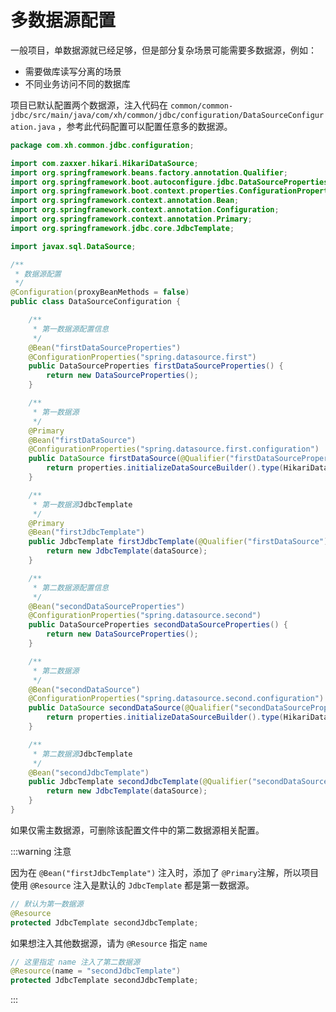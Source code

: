 # 多数据源配置

一般项目，单数据源就已经足够，但是部分复杂场景可能需要多数据源，例如：

- 需要做库读写分离的场景
- 不同业务访问不同的数据库

项目已默认配置两个数据源，注入代码在
`common/common-jdbc/src/main/java/com/xh/common/jdbc/configuration/DataSourceConfiguration.java`
，参考此代码配置可以配置任意多的数据源。

```java
package com.xh.common.jdbc.configuration;

import com.zaxxer.hikari.HikariDataSource;
import org.springframework.beans.factory.annotation.Qualifier;
import org.springframework.boot.autoconfigure.jdbc.DataSourceProperties;
import org.springframework.boot.context.properties.ConfigurationProperties;
import org.springframework.context.annotation.Bean;
import org.springframework.context.annotation.Configuration;
import org.springframework.context.annotation.Primary;
import org.springframework.jdbc.core.JdbcTemplate;

import javax.sql.DataSource;

/**
 * 数据源配置
 */
@Configuration(proxyBeanMethods = false)
public class DataSourceConfiguration {

    /**
     * 第一数据源配置信息
     */
    @Bean("firstDataSourceProperties")
    @ConfigurationProperties("spring.datasource.first")
    public DataSourceProperties firstDataSourceProperties() {
        return new DataSourceProperties();
    }

    /**
     * 第一数据源
     */
    @Primary
    @Bean("firstDataSource")
    @ConfigurationProperties("spring.datasource.first.configuration")
    public DataSource firstDataSource(@Qualifier("firstDataSourceProperties") DataSourceProperties properties) {
        return properties.initializeDataSourceBuilder().type(HikariDataSource.class).build();
    }

    /**
     * 第一数据源JdbcTemplate
     */
    @Primary
    @Bean("firstJdbcTemplate")
    public JdbcTemplate firstJdbcTemplate(@Qualifier("firstDataSource") DataSource dataSource) {
        return new JdbcTemplate(dataSource);
    }

    /**
     * 第二数据源配置信息
     */
    @Bean("secondDataSourceProperties")
    @ConfigurationProperties("spring.datasource.second")
    public DataSourceProperties secondDataSourceProperties() {
        return new DataSourceProperties();
    }

    /**
     * 第二数据源
     */
    @Bean("secondDataSource")
    @ConfigurationProperties("spring.datasource.second.configuration")
    public DataSource secondDataSource(@Qualifier("secondDataSourceProperties") DataSourceProperties properties) {
        return properties.initializeDataSourceBuilder().type(HikariDataSource.class).build();
    }

    /**
     * 第二数据源JdbcTemplate
     */
    @Bean("secondJdbcTemplate")
    public JdbcTemplate secondJdbcTemplate(@Qualifier("secondDataSource") DataSource dataSource) {
        return new JdbcTemplate(dataSource);
    }
}
```

如果仅需主数据源，可删除该配置文件中的第二数据源相关配置。

:::warning 注意

因为在 `@Bean("firstJdbcTemplate")` 注入时，添加了 `@Primary`注解，所以项目使用 `@Resource` 注入是默认的 `JdbcTemplate`
都是第一数据源。

```java
// 默认为第一数据源
@Resource
protected JdbcTemplate secondJdbcTemplate;
```

如果想注入其他数据源，请为 `@Resource` 指定 `name`

```java
// 这里指定 name 注入了第二数据源
@Resource(name = "secondJdbcTemplate")
protected JdbcTemplate secondJdbcTemplate;
```

:::
